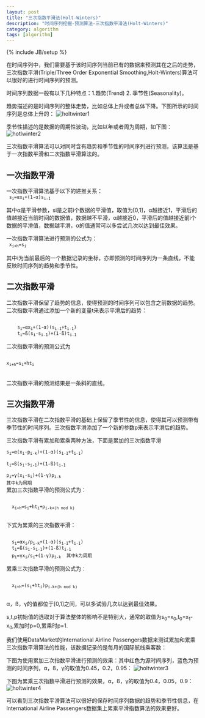 ```yaml
---
layout: post
title: "三次指数平滑法(Holt-Winters)"
description: "时间序列挖掘-预测算法-三次指数平滑法(Holt-Winters)"
category: algorithm
tags: [algorithm]
---
```

{% include JB/setup %}

在时间序列中，我们需要基于该时间序列当前已有的数据来预测其在之后的走势，三次指数平滑(Triple/Three Order Exponential Smoothing,Holt-Winters)算法可以很好的进行时间序列的预测。

  时间序列数据一般有以下几种特点：1.趋势(Trend)  2. 季节性(Seasonality)。

  趋势描述的是时间序列的整体走势，比如总体上升或者总体下降。下图所示的时间序列是总体上升的：
![holtwinter1](http://xiangguo.qiniudn.com/img/posts/holtwinters/holtwinter1.png)


  季节性描述的是数据的周期性波动，比如以年或者周为周期，如下图：
![hotlwinter2](http://xiangguo.qiniudn.com/img/posts/holtwinters/holtwinter2.png)


  三次指数平滑算法可以对同时含有趋势和季节性的时间序列进行预测，该算法是基于一次指数平滑和二次指数平滑算法的。

## 一次指数平滑
  一次指数平滑算法基于以下的递推关系：    
<code> 
    s<sub>i</sub>=αx<sub>i</sub>+(1-α)s<sub>i-1</sub>
</code>

  其中α是平滑参数，si是之前i个数据的平滑值，取值为[0,1]，α越接近1，平滑后的值越接近当前时间的数据值，数据越不平滑，α越接近0，平滑后的值越接近前i个数据的平滑值，数据越平滑，α的值通常可以多尝试几次以达到最佳效果。

  一次指数平滑算法进行预测的公式为：    
<code>
    x<sub>i+h</sub>=s<sub>i</sub>    
</code> 
  其中i为当前最后的一个数据记录的坐标，亦即预测的时间序列为一条直线，不能反映时间序列的趋势和季节性。
  
## 二次指数平滑

  二次指数平滑保留了趋势的信息，使得预测的时间序列可以包含之前数据的趋势。二次指数平滑通过添加一个新的变量t来表示平滑后的趋势：

<code> 
    s<sub>i</sub>=αx<sub>i</sub>+(1-α)(s<sub>i-1</sub>+t<sub>i-1</sub>)   
    t<sub>i</sub>=ß(s<sub>i</sub>-s<sub>i-1</sub>)+(1-ß)t<sub>i-1</sub>
</code> 

  二次指数平滑的预测公式为  
<code>   
    x<sub>i+h</sub>=s<sub>i</sub>+ht<sub>i</sub>  
</code>     
  二次指数平滑的预测结果是一条斜的直线。

## 三次指数平滑
  三次指数平滑在二次指数平滑的基础上保留了季节性的信息，使得其可以预测带有季节性的时间序列。三次指数平滑添加了一个新的参数p来表示平滑后的趋势。

  三次指数平滑有累加和累乘两种方法，下面是累加的三次指数平滑
<code>  
    s<sub>i</sub>=α(x<sub>i</sub>-p<sub>i-k</sub>)+(1-α)(s<sub>i-1</sub>+t<sub>i-1</sub>)    
    t<sub>i</sub>=ß(s<sub>i</sub>-s<sub>i-1</sub>)+(1-ß)t<sub>i-1</sub>    
    p<sub>i</sub>=γ(x<sub>i</sub>-s<sub>i</sub>)+(1-γ)p<sub>i-k</sub>  其中k为周期
</code>  
  累加三次指数平滑的预测公式为：
   
  <code> 
  x<sub>i+h</sub>=s<sub>i</sub>+ht<sub>i</sub>+p<sub>i-k+(h mod k)</sub>
  </code> 
  
  下式为累乘的三次指数平滑：
  
<code>
  s<sub>i</sub>=αx<sub>i</sub>/p<sub>i-k</sub>+(1-α)(s<sub>i-1</sub>+t<sub>i-1</sub>)    
  t<sub>i</sub>=ß(s<sub>i</sub>-s<sub>i-1</sub>)+(1-ß)t<sub>i-1</sub>    
  p<sub>i</sub>=γx<sub>i</sub>/s<sub>i</sub>+(1-γ)p<sub>i-k</sub>  其中k为周期    
</code>

  累乘三次指数平滑的预测公式为： 
  
  <code>
  x<sub>i+h</sub>=(s<sub>i</sub>+ht<sub>i</sub>)p<sub>i-k+(h mod k)</sub>  
  </code>
  
  α，ß，γ的值都位于[0,1]之间，可以多试验几次以达到最佳效果。

  s,t,p初始值的选取对于算法整体的影响不是特别大，通常的取值为s<sub>0</sub>=x<sub>0</sub>,t<sub>0</sub>=x<sub>1</sub>-x<sub>0</sub>,累加时p=0,累乘时p=1.

  我们使用DataMarket的International Airline Passengers数据来测试累加和累乘三次指数平滑算法的性能，该数据记录的是每月的国际航线乘客数：

  下图为使用累加三次指数平滑进行预测的效果：其中红色为源时间序列，蓝色为预测的时间序列，α，ß，γ的取值为0.45，0.2，0.95：
![holtwinter3](http://xiangguo.qiniudn.com/img/posts/holtwinters/holtwinter3.png)



  下图为累乘三次指数平滑进行预测的效果，α，ß，γ的取值为0.4，0.05，0.9：
![holtwinter4](http://xiangguo.qiniudn.com/img/posts/holtwinters/holtwinter4.png)


  可以看到三次指数平滑算法可以很好的保存时间序列数据的趋势和季节性信息，在International Airline Passengers数据集上累乘平滑指数算法的效果更好。
  
  

